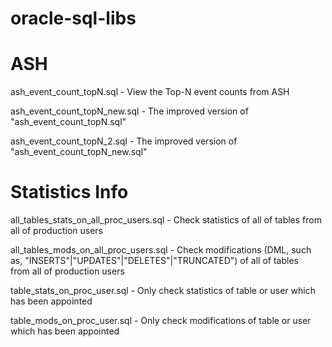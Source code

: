 # oracle-sql-libs

# ASH
ash_event_count_topN.sql - View the Top-N event counts from ASH

ash_event_count_topN_new.sql - The improved version of "ash_event_count_topN.sql"

ash_event_count_topN_2.sql - The improved version of "ash_event_count_topN_new.sql"

# Statistics Info
all_tables_stats_on_all_proc_users.sql - Check statistics of all of tables from all of production users

all_tables_mods_on_all_proc_users.sql - Check modifications (DML, such as, "INSERTS"|"UPDATES"|"DELETES"|"TRUNCATED") of all of tables   
                                        from all of production users

table_stats_on_proc_user.sql - Only check statistics of table or user which has been appointed

table_mods_on_proc_user.sql - Only check modifications of table or user which has been appointed
